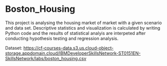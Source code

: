 # Boston_Housing
This project is analysing the housing market of market with a given scenario and data set. Descriptive statistics and visualization is calculated by writing Python code and the results of statistical analyis are interpeted after conducting hypothesis testing and regression analysis.

Dataset: https://cf-courses-data.s3.us.cloud-object-storage.appdomain.cloud/IBMDeveloperSkillsNetwork-ST0151EN-SkillsNetwork/labs/boston_housing.csv

